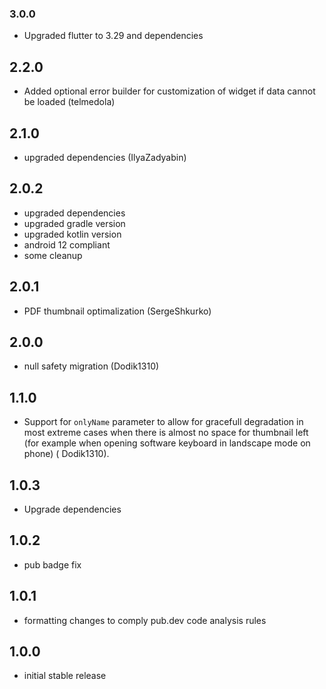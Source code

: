 ### 3.0.0
* Upgraded flutter to 3.29 and dependencies

## 2.2.0
* Added optional error builder for customization of widget if data cannot be loaded (telmedola)

## 2.1.0
* upgraded dependencies (IlyaZadyabin)

## 2.0.2
* upgraded dependencies
* upgraded gradle version
* upgraded kotlin version
* android 12 compliant
* some cleanup

## 2.0.1
* PDF thumbnail optimalization (SergeShkurko)

## 2.0.0
* null safety migration (Dodik1310)

## 1.1.0

* Support for ```onlyName``` parameter to allow for gracefull degradation in most extreme cases when there is almost no space for thumbnail left (for example when opening software keyboard in landscape mode on phone) (
  Dodik1310).

## 1.0.3

* Upgrade dependencies

## 1.0.2

* pub badge fix

## 1.0.1

* formatting changes to comply pub.dev code analysis rules

## 1.0.0

* initial stable release